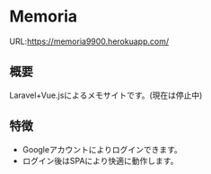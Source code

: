 # Memoria
URL:https://memoria9900.herokuapp.com/

## 概要
Laravel+Vue.jsによるメモサイトです。(現在は停止中)

## 特徴
- Googleアカウントによりログインできます。
- ログイン後はSPAにより快適に動作します。
